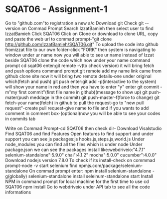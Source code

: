 # SQAT06 - Assignment-1
Go to "github.com"to registration a new a/c
Download git
Check git --version on Commad Prompt 
Search IzzatBamieh then select user to find IzzatBamieh
Click SQAT06 
Click on Clone or download to clone URL, copy and paste the web url to commad prompt-"git clone http://github.com/IzzatBamieh/SQAT06.git"
To upload the code into github fromizzat file to our own folder-click "FORK" then system is navigating to window under ur name
now you will able to see ur name instead of Izzat beside SQAT06
clone the code which now under your name
command prompt cd sqat06
enter:git remote -v(to check version)
it will bring fetch and push options
command prompt:git remote add my name link came from github clone site
now it will bring two remote details-one under original which(fetch and push)
git push
enter:git add -p(interactive to the system)
will show your name in red and then you have to enter "y"
enter git commit -m"my first commit"(first file name in github)(message to show up)
git push-mater(push meddage in the commit)
git push-master-f(force to change)
git fetch-your name(fetch)
in github to pull the request-go to "new pull request"-create pull request-give name to file and if you wants to add comment in comment box-(optional)now you will be able to see your codes in commits tab





















Write on Commad Prompt-cd SQAT06 then check dir-
Download Visalstudio
Find SQAT06 and find Features
Open features to find support and under support you can see js packages:js hooks.js,steps.js,world.js
Under node_modules you can find all the files which is under node
Under package.json we can see the packages install like:webdriveio:"4.7.1"
selenium-standalone":5.9.0"
chai":4.1.2"
mocha":5.0.0"
cucumber":4.0.0"
Download nodejs version 7.8.0
To check if its install-check on commmad prompt-node -v
start selenium
find npmjs.com/package/selenium-standalone
On commad prompt enter:
npm install selenium-standalone -g(globally)
selenium-standalone install
seleinum-standalone start
Install NPM in command prompt for local machine for the first time to use
cd SQAT06
npm install
Go to webdriveio under API tab to see all the code informations








